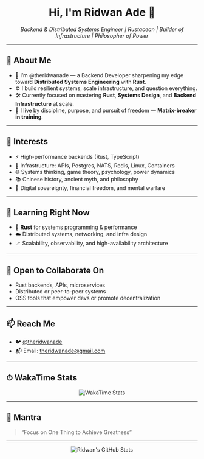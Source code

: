 <h1 align="center">Hi, I'm Ridwan Ade 👋</h1>
<p align="center">
  <em>Backend & Distributed Systems Engineer | Rustacean | Builder of Infrastructure | Philosopher of Power</em>
</p>

---

## 🚀 About Me

- 🧠 I’m @theridwanade — a Backend Developer sharpening my edge toward **Distributed Systems Engineering** with **Rust**.
- ⚙️ I build resilient systems, scale infrastructure, and question everything.  
- 🛠 Currently focused on mastering **Rust**, **Systems Design**, and **Backend Infrastructure** at scale.
- 🧭 I live by discipline, purpose, and pursuit of freedom — **Matrix-breaker in training**.

---

## 👀 Interests

- ⚡ High-performance backends (Rust, TypeScript)
- 🧱 Infrastructure: APIs, Postgres, NATS, Redis, Linux, Containers
- 🌐 Systems thinking, game theory, psychology, power dynamics
- 📚 Chinese history, ancient myth, and philosophy
- 🔐 Digital sovereignty, financial freedom, and mental warfare

---

## 🌱 Learning Right Now

- 🦀 **Rust** for systems programming & performance
- ☁️ Distributed systems, networking, and infra design
- 📈 Scalability, observability, and high-availability architecture

---

## 🤝 Open to Collaborate On

- Rust backends, APIs, microservices
- Distributed or peer-to-peer systems
- OSS tools that empower devs or promote decentralization

---

## 📫 Reach Me

<!-- - 🌐 [theridwanade.dev](https://theridwanade.dev) (coming soon) -->
- 🐦 [@theridwanade](https://x.com/theridwanade)
- 📬 Email: [theridwanade@gmail.com](mailto:theridwanade@gmail.com)

---

## ⏱ WakaTime Stats

<p align="center">
  <img src="https://wakatime.com/share/@efadc313-4de0-4714-bc63-9a49ac07dd6e/9ddc6dbb-1ce7-4b62-a8e9-7dcac546a041.svg" alt="WakaTime Stats" />
</p>

---

## 🧠 Mantra

> “Focus on One Thing to Achieve Greatness”

---

<p align="center">
  <img src="https://github-readme-stats.vercel.app/api?username=theridwanade&show_icons=true&theme=radical" alt="Ridwan's GitHub Stats" />
</p>

<!---
theridwanade/theridwanade is a ✨ special ✨ repository because its `README.md` (this file) appears on your GitHub profile.
You can click the Preview link to take a look at your changes.
--->
